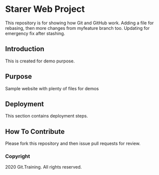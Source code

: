 # Starer Web Project

This repository is for showing how Git and GitHub work.
Adding a file for rebasing, then more changes from myfeature branch too.
Updating for emergency fix after stashing.

## Introduction

This is created for demo purpose.

## Purpose

Sample website with plenty of files for demos

## Deployment

This section contains deployment steps.

## How To Contribute

Please fork this repository and then issue pull requests for review.


### Copyright

2020 Git.Training. All rights reserved.
